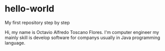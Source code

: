 # hello-world
My first repository step by step

Hi, my name is Octavio Alfredo Toscano Flores.
I'm computer engineer my mainly skill is develop software for companys usually in Java programming language.
